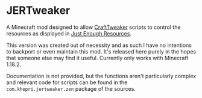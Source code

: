 # JERTweaker

A Minecraft mod designed to allow
[CraftTweaker](https://github.com/CraftTweaker/CraftTweaker) scripts to control
the resources as displayed in
[Just Enough Resources](https://github.com/way2muchnoise/JustEnoughResources).

This version was created out of necessity and as such I have no intentions to
backport or even maintain this mod. It's released here purely in the hopes that
someone else may find it useful. Currently only works with Minecraft 1.18.2.

Documentation is not provided, but the functions aren't particularly complex and
relevant code for scripts can be found in the `com.khepri.jertweaker.zen`
package of the sources.
